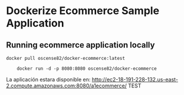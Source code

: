 # Dockerize Ecommerce Sample Application

## Running ecommerce application locally

	docker pull oscense82/docker-ecommerce:latest
    
        docker run -d -p 8080:8080 oscense82/docker-ecommerce

   La aplicación estara disponible en: http://ec2-18-191-228-132.us-east-2.compute.amazonaws.com:8080/a1ecommerce/
TEST
